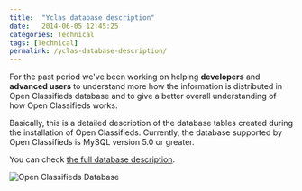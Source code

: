 ```yaml
---
title:  "Yclas database description"
date:   2014-06-05 12:45:25
categories: Technical
tags: [Technical]
permalink: /yclas-database-description/
---
```

For the past period we've been working on helping **developers** and **advanced users** to understand more how the information is distributed in Open Classifieds database and to give a better overall understanding of how Open Classifieds works.

Basically, this is a detailed description of the database tables created during the installation of Open Classifieds. Currently, the database supported by Open Classifieds is MySQL version 5.0 or greater.

You can check [the full database description](https://github.com/open-classifieds/openclassifieds2/wiki/Database-Description).

![Open Classifieds Database](//open-classifieds.com/wp-content/uploads/2014/06/Database.png)



